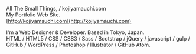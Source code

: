 All The Small Things, / kojiyamauchi.com  
My Portfolio Web Site.  
[http://kojiyamauchi.com](http://kojiyamauchi.com)

I'm a Web Designer & Developer. Based in Tokyo, Japan.  
HTML / HTML5 / CSS / CSS3 / Sass / Bootstrap / jQuery / javascript / gulp / GitHub / WordPress / Photoshop / Illustrator / GitHub Atom.

